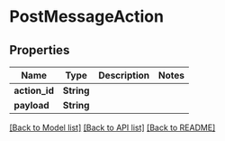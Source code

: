 # PostMessageAction

## Properties

Name | Type | Description | Notes
------------ | ------------- | ------------- | -------------
**action_id** | **String** |  | 
**payload** | **String** |  | 

[[Back to Model list]](../README.md#documentation-for-models) [[Back to API list]](../README.md#documentation-for-api-endpoints) [[Back to README]](../README.md)


